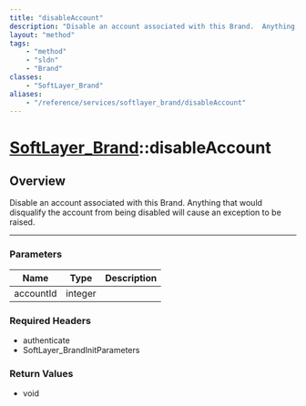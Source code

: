```yaml
---
title: "disableAccount"
description: "Disable an account associated with this Brand.  Anything that would disqualify the account from being disabled will caus... "
layout: "method"
tags:
    - "method"
    - "sldn"
    - "Brand"
classes:
    - "SoftLayer_Brand"
aliases:
    - "/reference/services/softlayer_brand/disableAccount"
---
```

# [SoftLayer_Brand](/reference/services/SoftLayer_Brand)::disableAccount





## Overview 
Disable an account associated with this Brand.  Anything that would disqualify the account from being disabled will cause an exception to be raised. 

-----

### Parameters 
|Name | Type | Description |
| --- | --- | --- |
|accountId| integer| |


### Required Headers
* authenticate
* SoftLayer_BrandInitParameters


### Return Values
* void




